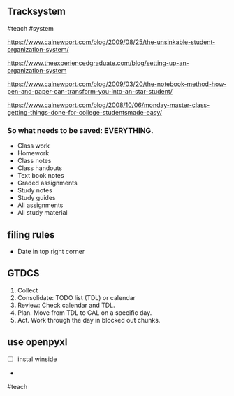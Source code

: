 ## Tracksystem

#teach #system 

https://www.calnewport.com/blog/2009/08/25/the-unsinkable-student-organization-system/
<!--ID: 1634479814999-->


https://www.theexperiencedgraduate.com/blog/setting-up-an-organization-system

https://www.calnewport.com/blog/2009/03/20/the-notebook-method-how-pen-and-paper-can-transform-you-into-an-star-student/

https://www.calnewport.com/blog/2008/10/06/monday-master-class-getting-things-done-for-college-studentsmade-easy/


### So what needs to be saved: EVERYTHING.

-   Class work
-   Homework
-   Class notes
-   Class handouts
-   Text book notes
-   Graded assignments
-   Study notes
-   Study guides
-   All assignments
-   All study material

## filing rules

- Date in top right corner

## GTDCS
1.  Collect
2.  Consolidate: TODO list (TDL) or calendar
3.  Review: Check calendar and TDL. 
4.  Plan. Move from TDL to CAL on a specific day.
5.  Act. Work through the day in blocked out chunks.


## use openpyxl

- [ ] instal winside
- 

#teach